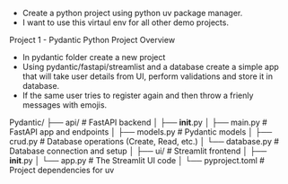 - Create a python project using python uv package manager.
- I want to use this virtaul env for all other demo projects. 


Project 1 - Pydantic Python Project Overview
- In pydantic folder create a new project
- Using pydantic/fastapi/streamlist and a database create a simple app that will take user details from UI, perform validations and store it in database. 
- If the same user tries to register again and then throw a frienly messages with emojis. 

Pydantic/
├── api/                # FastAPI backend
│   ├── __init__.py
│   ├── main.py         # FastAPI app and endpoints
│   ├── models.py       # Pydantic models
│   ├── crud.py         # Database operations (Create, Read, etc.)
│   └── database.py     # Database connection and setup
│
├── ui/                 # Streamlit frontend
│   ├── __init__.py
│   └── app.py          # The Streamlit UI code
│
└── pyproject.toml      # Project dependencies for uv